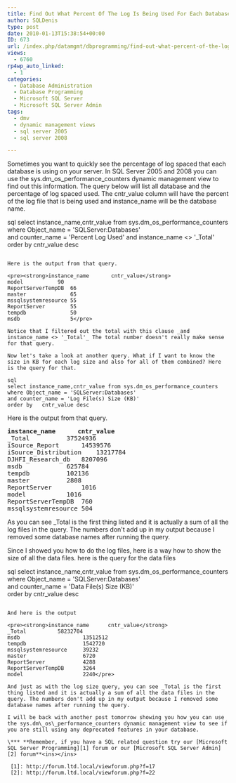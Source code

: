 ```yaml
---
title: Find Out What Percent Of The Log Is Being Used For Each Database In SQL Server 2005 and 2008
author: SQLDenis
type: post
date: 2010-01-13T15:38:54+00:00
ID: 673
url: /index.php/datamgmt/dbprogramming/find-out-what-percent-of-the-log-is-bein-2008/
views:
  - 6760
rp4wp_auto_linked:
  - 1
categories:
  - Database Administration
  - Database Programming
  - Microsoft SQL Server
  - Microsoft SQL Server Admin
tags:
  - dmv
  - dynamic management views
  - sql server 2005
  - sql server 2008

---
```

Sometimes you want to quickly see the percentage of log spaced that each database is using on your server. In SQL Server 2005 and 2008 you can use the sys.dm\_os\_performance\_counters dynamic management view to find out this information. The query below will list all database and the percentage of log spaced used. The cntr\_value column will have the percent of the log file that is being used and instance_name will be the database name.

sql
select instance_name,cntr_value from sys.dm_os_performance_counters
where Object_name = 'SQLServer:Databases'   
and counter_name = 'Percent Log Used' 
and instance_name <> '_Total'                                                                                                                          
order by   cntr_value desc  
```

Here is the output from that query.

<pre><strong>instance_name       cntr_value</strong>
model		    90
ReportServerTempDB  66
master              65
mssqlsystemresource 55
ReportServer        55
tempdb              50
msdb                5</pre>

Notice that I filtered out the total with this clause _and instance_name <> '_Total'_ The total number doesn't really make sense for that query. 

Now let's take a look at another query. What if I want to know the size in KB for each log size and also for all of them combined? Here is the query for that.

sql
select instance_name,cntr_value from sys.dm_os_performance_counters
where Object_name = 'SQLServer:Databases'   
and counter_name = 'Log File(s) Size (KB)'   
order by   cntr_value desc 
```

Here is the output from that query.

<pre><strong>instance_name		cntr_value</strong>
_Total			37524936
iSource_Report		14539576
iSource_Distribution	13217784
DJHFI_Research_db	8207096
msdb			625784
tempdb			102136
master			2808
ReportServer		1016
model			1016
ReportServerTempDB	760
mssqlsystemresource	504</pre>

As you can see _Total is the first thing listed and it is actually a sum of all the log files in the query. The numbers don't add up in my output because I removed some database names after running the query.

Since I showed you how to do the log files, here is a way how to show the size of all the data files. here is the query for the data files

sql
select instance_name,cntr_value from sys.dm_os_performance_counters
where Object_name = 'SQLServer:Databases'   
and counter_name = 'Data File(s) Size (KB)'   
order by   cntr_value desc 
```

And here is the output

<pre><strong>instance_name		cntr_value</strong>
_Total			58232704
msdb                    13512512
tempdb                  1542720
mssqlsystemresource     39232
master                  6720
ReportServer            4288
ReportServerTempDB      3264
model                   2240</pre>

And just as with the log size query, you can see _Total is the first thing listed and it is actually a sum of all the data files in the query. The numbers don't add up in my output because I removed some database names after running the query.

I will be back with another post tomorrow showing you how you can use the sys.dm\_os\_performance_counters dynamic management view to see if you are still using any deprecated features in your database.

\*** **Remember, if you have a SQL related question try our [Microsoft SQL Server Programming][1] forum or our [Microsoft SQL Server Admin][2] forum**<ins></ins>

 [1]: http://forum.ltd.local/viewforum.php?f=17
 [2]: http://forum.ltd.local/viewforum.php?f=22